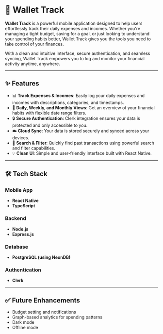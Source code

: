 # 📱 Wallet Track

**Wallet Track** is a powerful mobile application designed to help users effortlessly track their daily expenses and incomes. Whether you're managing a tight budget, saving for a goal, or just looking to understand your spending habits better, Wallet Track gives you the tools you need to take control of your finances.

With a clean and intuitive interface, secure authentication, and seamless syncing, Wallet Track empowers you to log and monitor your financial activity anytime, anywhere.

---

## ✨ Features

- 📊 **Track Expenses & Incomes**: Easily log your daily expenses and incomes with descriptions, categories, and timestamps.
- 📅 **Daily, Weekly, and Monthly Views**: Get an overview of your financial habits with flexible date range filters.
- 🔒 **Secure Authentication**: Clerk integration ensures your data is protected and only accessible to you.
- ☁️ **Cloud Sync**: Your data is stored securely and synced across your devices.
- 🔎 **Search & Filter**: Quickly find past transactions using powerful search and filter capabilities.
- 💡 **Clean UI**: Simple and user-friendly interface built with React Native.

---

## 🛠 Tech Stack

### Mobile App
- **React Native**
- **TypeScript**

### Backend
- **Node.js**
- **Express.js**

### Database
- **PostgreSQL (using NeonDB)**

### Authentication
- **Clerk**

---

## ✅ Future Enhancements

- Budget setting and notifications
- Graph-based analytics for spending patterns
- Dark mode
- Offline mode

